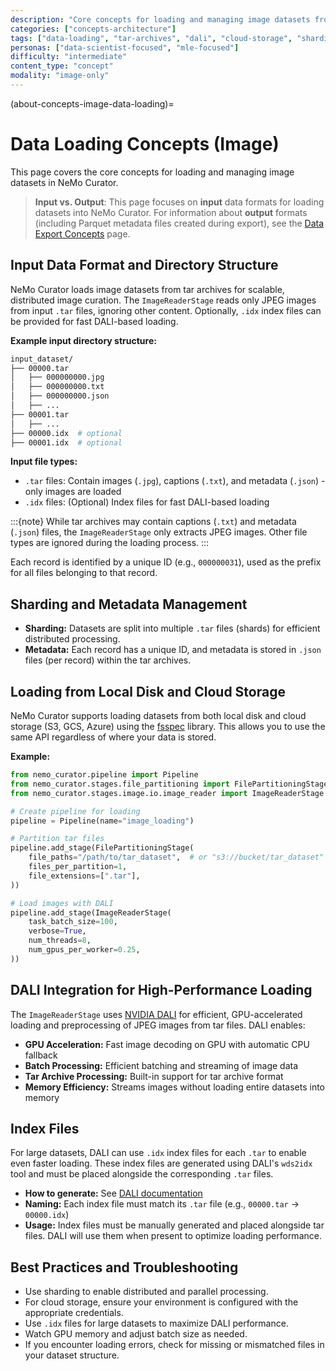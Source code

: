 ```yaml
---
description: "Core concepts for loading and managing image datasets from tar archives with cloud storage support"
categories: ["concepts-architecture"]
tags: ["data-loading", "tar-archives", "dali", "cloud-storage", "sharding", "gpu-accelerated"]
personas: ["data-scientist-focused", "mle-focused"]
difficulty: "intermediate"
content_type: "concept"
modality: "image-only"
---
```


(about-concepts-image-data-loading)=

# Data Loading Concepts (Image)

This page covers the core concepts for loading and managing image datasets in NeMo Curator.

> **Input vs. Output**: This page focuses on **input** data formats for loading datasets into NeMo Curator. For information about **output** formats (including Parquet metadata files created during export), see the [Data Export Concepts](data-export-concepts.md) page.

## Input Data Format and Directory Structure

NeMo Curator loads image datasets from tar archives for scalable, distributed image curation. The `ImageReaderStage` reads only JPEG images from input `.tar` files, ignoring other content. Optionally, `.idx` index files can be provided for fast DALI-based loading.

**Example input directory structure:**

```bash
input_dataset/
├── 00000.tar
│   ├── 000000000.jpg
│   ├── 000000000.txt
│   ├── 000000000.json
│   ├── ...
├── 00001.tar
│   ├── ...
├── 00000.idx  # optional
├── 00001.idx  # optional
```

**Input file types:**

- `.tar` files: Contain images (`.jpg`), captions (`.txt`), and metadata (`.json`) - only images are loaded
- `.idx` files: (Optional) Index files for fast DALI-based loading

:::{note} While tar archives may contain captions (`.txt`) and metadata (`.json`) files, the `ImageReaderStage` only extracts JPEG images. Other file types are ignored during the loading process.
:::

Each record is identified by a unique ID (e.g., `000000031`), used as the prefix for all files belonging to that record.

## Sharding and Metadata Management

- **Sharding:** Datasets are split into multiple `.tar` files (shards) for efficient distributed processing.
- **Metadata:** Each record has a unique ID, and metadata is stored in `.json` files (per record) within the tar archives.

## Loading from Local Disk and Cloud Storage

NeMo Curator supports loading datasets from both local disk and cloud storage (S3, GCS, Azure) using the [fsspec](https://filesystem-spec.readthedocs.io/en/latest/) library. This allows you to use the same API regardless of where your data is stored.

**Example:**

```python
from nemo_curator.pipeline import Pipeline
from nemo_curator.stages.file_partitioning import FilePartitioningStage
from nemo_curator.stages.image.io.image_reader import ImageReaderStage

# Create pipeline for loading
pipeline = Pipeline(name="image_loading")

# Partition tar files
pipeline.add_stage(FilePartitioningStage(
    file_paths="/path/to/tar_dataset",  # or "s3://bucket/tar_dataset"
    files_per_partition=1,
    file_extensions=[".tar"],
))

# Load images with DALI
pipeline.add_stage(ImageReaderStage(
    task_batch_size=100,
    verbose=True,
    num_threads=8,
    num_gpus_per_worker=0.25,
))
```

## DALI Integration for High-Performance Loading

The `ImageReaderStage` uses [NVIDIA DALI](https://docs.nvidia.com/deeplearning/dali/user-guide/docs/) for efficient, GPU-accelerated loading and preprocessing of JPEG images from tar files. DALI enables:

- **GPU Acceleration:** Fast image decoding on GPU with automatic CPU fallback
- **Batch Processing:** Efficient batching and streaming of image data
- **Tar Archive Processing:** Built-in support for tar archive format
- **Memory Efficiency:** Streams images without loading entire datasets into memory

## Index Files

For large datasets, DALI can use `.idx` index files for each `.tar` to enable even faster loading. These index files are generated using DALI's `wds2idx` tool and must be placed alongside the corresponding `.tar` files.

- **How to generate:** See [DALI documentation](https://docs.nvidia.com/deeplearning/dali/user-guide/docs/examples/general/data_loading/dataloading_webdataset.html#Creating-an-index)
- **Naming:** Each index file must match its `.tar` file (e.g., `00000.tar` → `00000.idx`)
- **Usage:** Index files must be manually generated and placed alongside tar files. DALI will use them when present to optimize loading performance.

## Best Practices and Troubleshooting

- Use sharding to enable distributed and parallel processing.
- For cloud storage, ensure your environment is configured with the appropriate credentials.
- Use `.idx` files for large datasets to maximize DALI performance.
- Watch GPU memory and adjust batch size as needed.
- If you encounter loading errors, check for missing or mismatched files in your dataset structure.

